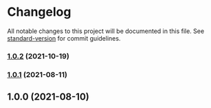 # Changelog

All notable changes to this project will be documented in this file. See [standard-version](https://github.com/conventional-changelog/standard-version) for commit guidelines.

### [1.0.2](https://github.com/ChrisLahaye/pino-slack-transport/compare/v1.0.1...v1.0.2) (2021-10-19)

### [1.0.1](https://github.com/ChrisLahaye/pino-slack-transport/compare/v1.0.0...v1.0.1) (2021-08-11)

## 1.0.0 (2021-08-10)
